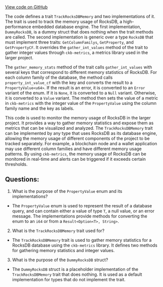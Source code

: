 [View code on GitHub](https://github.com/nervosnetwork/ckb/util/memory-tracker/src/rocksdb.rs)

The code defines a trait `TrackRocksDBMemory` and two implementations of it. The trait is used to track the memory usage of RocksDB, a high-performance embedded database engine. The first implementation, `DummyRocksDB`, is a dummy struct that does nothing when the trait methods are called. The second implementation is generic over a type `RocksDB` that must implement three traits: `GetColumnFamilys`, `GetProperty`, and `GetPropertyCF`. It overrides the `gather_int_values` method of the trait to gather integer values through `ckb-metrics`, a metrics library used in the larger project.

The `gather_memory_stats` method of the trait calls `gather_int_values` with several keys that correspond to different memory statistics of RocksDB. For each column family of the database, the method calls `property_int_value_cf` with the key and converts the result to a `PropertyValue<u64>`. If the result is an error, it is converted to an `Error` variant of the enum. If it is `None`, it is converted to a `Null` variant. Otherwise, it is converted to a `Value` variant. The method then sets the value of a metric in `ckb-metrics` with the integer value of the `PropertyValue` using the column family name and the key as labels.

This code is used to monitor the memory usage of RocksDB in the larger project. It provides a way to gather memory statistics and expose them as metrics that can be visualized and analyzed. The `TrackRocksDBMemory` trait can be implemented by any type that uses RocksDB as its database engine, allowing the memory usage of different components of the project to be tracked separately. For example, a blockchain node and a wallet application may use different column families and have different memory usage patterns. By using `ckb-metrics`, the memory usage of RocksDB can be monitored in real-time and alerts can be triggered if it exceeds certain thresholds.
## Questions: 
 1. What is the purpose of the `PropertyValue` enum and its implementations?
- The `PropertyValue` enum is used to represent the result of a database query, and can contain either a value of type `T`, a null value, or an error message. The implementations provide methods for converting the enum to an `i64` or from a `Result<Option<T>, String>`.

2. What is the `TrackRocksDBMemory` trait used for?
- The `TrackRocksDBMemory` trait is used to gather memory statistics for a RocksDB database using the `ckb-metrics` library. It defines two methods for gathering memory statistics and integer values.

3. What is the purpose of the `DummyRocksDB` struct?
- The `DummyRocksDB` struct is a placeholder implementation of the `TrackRocksDBMemory` trait that does nothing. It is used as a default implementation for types that do not implement the trait.